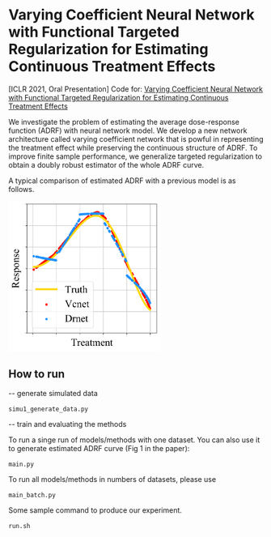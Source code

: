 # Varying Coefficient Neural Network with Functional Targeted Regularization for Estimating Continuous Treatment Effects
\[ICLR 2021, Oral Presentation\] Code for: [Varying Coefficient Neural Network with Functional Targeted Regularization for Estimating Continuous Treatment Effects](https://openreview.net/forum?id=RmB-88r9dL)

We investigate the problem of estimating the average dose-response function (ADRF) with neural network model. We develop a new network architecture called varying coefficient network that is powful in representing the treatment effect while preserving the continuous structure of ADRF. To improve finite sample performance, we generalize targeted regularization to obtain a doubly robust estimator of the whole ADRF curve.

A typical comparison of estimated ADRF with a previous model is as follows.

<img src="fig/Vc_Dr.png" width=300></img>

## How to run

-- generate simulated data

    simu1_generate_data.py

-- train and evaluating the methods

To run a singe run of models/methods with one dataset. You can also use it to generate estimated ADRF curve (Fig 1 in the paper):
    
    main.py

To run all models/methods in numbers of datasets, please use

    main_batch.py

Some sample command to produce our experiment.
    
    run.sh
